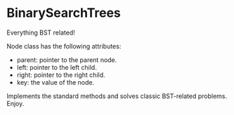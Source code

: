 # BinarySearchTrees
Everything BST related! 

Node class has the following attributes:
  - parent: pointer to the parent node. 
  - left: pointer to the left child.
  - right: pointer to the right child.
  - key: the value of the node.

Implements the standard methods and solves classic BST-related problems. Enjoy.
